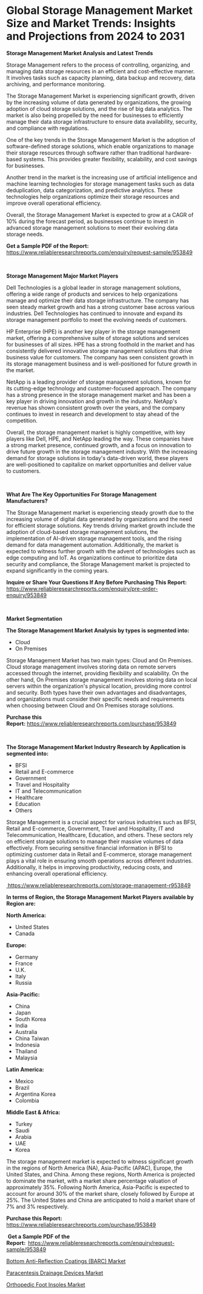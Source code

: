 <p><h1>Global Storage Management Market Size and Market Trends: Insights and Projections from 2024 to 2031</h1></p><p><strong>Storage Management Market Analysis and Latest Trends</strong></p>
<p><p>Storage Management refers to the process of controlling, organizing, and managing data storage resources in an efficient and cost-effective manner. It involves tasks such as capacity planning, data backup and recovery, data archiving, and performance monitoring.</p><p>The Storage Management Market is experiencing significant growth, driven by the increasing volume of data generated by organizations, the growing adoption of cloud storage solutions, and the rise of big data analytics. The market is also being propelled by the need for businesses to efficiently manage their data storage infrastructure to ensure data availability, security, and compliance with regulations.</p><p>One of the key trends in the Storage Management Market is the adoption of software-defined storage solutions, which enable organizations to manage their storage resources through software rather than traditional hardware-based systems. This provides greater flexibility, scalability, and cost savings for businesses.</p><p>Another trend in the market is the increasing use of artificial intelligence and machine learning technologies for storage management tasks such as data deduplication, data categorization, and predictive analytics. These technologies help organizations optimize their storage resources and improve overall operational efficiency.</p><p>Overall, the Storage Management Market is expected to grow at a CAGR of 10% during the forecast period, as businesses continue to invest in advanced storage management solutions to meet their evolving data storage needs.</p></p>
<p><strong>Get a Sample PDF of the Report:&nbsp;</strong> <a href="https://www.reliableresearchreports.com/enquiry/request-sample/953849">https://www.reliableresearchreports.com/enquiry/request-sample/953849</a></p>
<p>&nbsp;</p>
<p><strong>Storage Management Major Market Players</strong></p>
<p><p>Dell Technologies is a global leader in storage management solutions, offering a wide range of products and services to help organizations manage and optimize their data storage infrastructure. The company has seen steady market growth and has a strong customer base across various industries. Dell Technologies has continued to innovate and expand its storage management portfolio to meet the evolving needs of customers.</p><p>HP Enterprise (HPE) is another key player in the storage management market, offering a comprehensive suite of storage solutions and services for businesses of all sizes. HPE has a strong foothold in the market and has consistently delivered innovative storage management solutions that drive business value for customers. The company has seen consistent growth in its storage management business and is well-positioned for future growth in the market.</p><p>NetApp is a leading provider of storage management solutions, known for its cutting-edge technology and customer-focused approach. The company has a strong presence in the storage management market and has been a key player in driving innovation and growth in the industry. NetApp's revenue has shown consistent growth over the years, and the company continues to invest in research and development to stay ahead of the competition.</p><p>Overall, the storage management market is highly competitive, with key players like Dell, HPE, and NetApp leading the way. These companies have a strong market presence, continued growth, and a focus on innovation to drive future growth in the storage management industry. With the increasing demand for storage solutions in today's data-driven world, these players are well-positioned to capitalize on market opportunities and deliver value to customers.</p></p>
<p>&nbsp;</p>
<p><strong>What Are The Key Opportunities For Storage Management Manufacturers?</strong></p>
<p><p>The Storage Management market is experiencing steady growth due to the increasing volume of digital data generated by organizations and the need for efficient storage solutions. Key trends driving market growth include the adoption of cloud-based storage management solutions, the implementation of AI-driven storage management tools, and the rising demand for data management automation. Additionally, the market is expected to witness further growth with the advent of technologies such as edge computing and IoT. As organizations continue to prioritize data security and compliance, the Storage Management market is projected to expand significantly in the coming years.</p></p>
<p><strong>Inquire or Share Your Questions If Any Before Purchasing This Report:</strong> <a href="https://www.reliableresearchreports.com/enquiry/pre-order-enquiry/953849">https://www.reliableresearchreports.com/enquiry/pre-order-enquiry/953849</a></p>
<p>&nbsp;</p>
<p><strong>Market Segmentation</strong></p>
<p><strong>The Storage Management Market Analysis by types is segmented into:</strong></p>
<p><ul><li>Cloud</li><li>On Premises</li></ul></p>
<p><p>Storage Management Market has two main types: Cloud and On Premises. Cloud storage management involves storing data on remote servers accessed through the internet, providing flexibility and scalability. On the other hand, On Premises storage management involves storing data on local servers within the organization's physical location, providing more control and security. Both types have their own advantages and disadvantages, and organizations must consider their specific needs and requirements when choosing between Cloud and On Premises storage solutions.</p></p>
<p><strong>Purchase this Report:&nbsp;</strong><a href="https://www.reliableresearchreports.com/purchase/953849">https://www.reliableresearchreports.com/purchase/953849</a></p>
<p>&nbsp;</p>
<p><strong>The Storage Management Market Industry Research by Application is segmented into:</strong></p>
<p><ul><li>BFSI</li><li>Retail and E-commerce</li><li>Government</li><li>Travel and Hospitality</li><li>IT and Telecommunication</li><li>Healthcare</li><li>Education</li><li>Others</li></ul></p>
<p><p>Storage Management is a crucial aspect for various industries such as BFSI, Retail and E-commerce, Government, Travel and Hospitality, IT and Telecommunication, Healthcare, Education, and others. These sectors rely on efficient storage solutions to manage their massive volumes of data effectively. From securing sensitive financial information in BFSI to optimizing customer data in Retail and E-commerce, storage management plays a vital role in ensuring smooth operations across different industries. Additionally, it helps in improving productivity, reducing costs, and enhancing overall operational efficiency.</p></p>
<p><a href="https://www.reliableresearchreports.com/storage-management-r953849">&nbsp;https://www.reliableresearchreports.com/storage-management-r953849</a></p>
<p><strong>In terms of Region, the Storage Management Market Players available by Region are:</strong></p>
<p>
    <p> <strong> North America: </strong>
        <ul>
            <li>United States</li>
            <li>Canada</li>
        </ul>
        </p> 
    <p> <strong> Europe: </strong>
        <ul>
            <li>Germany</li>
            <li>France</li>
            <li>U.K.</li>
            <li>Italy</li>
            <li>Russia</li>
        </ul>
        </p> 
    <p> <strong> Asia-Pacific: </strong>
        <ul>
            <li>China</li>
            <li>Japan</li>
            <li>South Korea</li>
            <li>India</li>
            <li>Australia</li>
            <li>China Taiwan</li>
            <li>Indonesia</li>
            <li>Thailand</li>
            <li>Malaysia</li>
        </ul>
        </p> 
    <p> <strong> Latin America: </strong>
        <ul>
            <li>Mexico</li>
            <li>Brazil</li>
            <li>Argentina Korea</li>
            <li>Colombia</li>
        </ul>
        </p> 
    <p> <strong> Middle East & Africa: </strong>
        <ul>
            <li>Turkey</li>
            <li>Saudi</li>
            <li>Arabia</li>
            <li>UAE</li>
            <li>Korea</li>
        </ul>
    </p>
    </p>
<p><p>The storage management market is expected to witness significant growth in the regions of North America (NA), Asia-Pacific (APAC), Europe, the United States, and China. Among these regions, North America is projected to dominate the market, with a market share percentage valuation of approximately 35%. Following North America, Asia-Pacific is expected to account for around 30% of the market share, closely followed by Europe at 25%. The United States and China are anticipated to hold a market share of 7% and 3% respectively.</p></p>
<p><strong>Purchase this Report: </strong><a href="https://www.reliableresearchreports.com/purchase/953849">https://www.reliableresearchreports.com/purchase/953849</a></p>
<p>&nbsp;<strong>Get a Sample PDF of the Report:&nbsp;&nbsp;</strong><a href="https://www.reliableresearchreports.com/enquiry/request-sample/953849">https://www.reliableresearchreports.com/enquiry/request-sample/953849</a></p>
<p><strong></strong></p>
<p><p><a href="https://www.linkedin.com/pulse/bottom-anti-reflection-coatings-barc-market-size-share-hedrc?trackingId=YnnKsNCnPXjsdj04OC33Xg%3D%3D">Bottom Anti-Reflection Coatings (BARC) Market</a></p><p><a href="https://www.linkedin.com/pulse/insights-paracentesis-drainage-devices-market-size-which-9feue?trackingId=dqPqo%2F5mpzPwCv%2FEOmMwvw%3D%3D">Paracentesis Drainage Devices Market</a></p><p><a href="https://github.com/yemakinde/Market-Research-Report-List-3/blob/main/orthopedic-foot-insoles-market.md">Orthopedic Foot Insoles Market</a></p></p>
